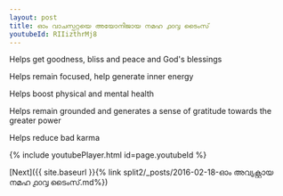 ```yaml
---
layout: post
title: ഓം വാചസ്പറ്റയെ അയോനിജായ നമഹ ൧൦൮ ടൈംസ്
youtubeId: RIIizthrMj8
---
```

 
 
Helps get goodness, bliss and peace and God's blessings
 
Helps remain focused, help generate inner energy 
 
Helps boost physical and mental health 
 
Helps remain grounded and generates a sense of gratitude towards the greater power 
 
Helps reduce bad karma
 
 
 
 


{% include youtubePlayer.html id=page.youtubeId %}
 
[Next]({{ site.baseurl }}{% link  split2/_posts/2016-02-18-ഓം അവ്യക്റ്റായ നമഹ ൧൦൮ ടൈംസ്.md%})
 
